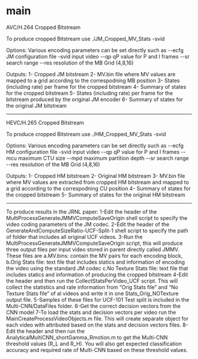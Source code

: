 # main

AVC/H.264 Cropped Bitstream

To produce cropped Bitstream use
./JM_Cropped_MV_Stats -svid <source video>

Options:
Various encoding parameters can be set directly such as
   --ecfg   JM configuration file
   -svid    input video
   --qp     qP value for P and I frames
   --sr     search range
   --res    resolution of the MB Grid (4,8,16)
   
Outputs:
1- Cropped JM bitstream
2- MV.bin file where MV values are mapped to a grid according to the correspodning MB position
3- States (including rate) per frame for the cropped bitstream
4- Summary of states for the cropped bitstream
5- States (including rate) per frame for the bitstream produced by the original JM encoder
6- Summary of states for the original JM bitstream

----------------------------------------------------------------
HEVC/H.265 Cropped Bitstream

To produce cropped Bitstream use
./HM_Cropped_MV_Stats -svid <source video>

Options:
Various encoding parameters can be set directly such as
   --ecfg   HM configuration file
   -svid    input video
   --qp     qP value for P and I frames
   --mcu    maximum CTU size
   --mpd    maximum partition depth
   --sr     search range
   --res    resolution of the MB Grid (4,8,16)
   
Outputs:
1- Cropped HM bitstream
2- Original HM bitstream
3- MV.bin file where MV values are extracted from cropped HM bitstream and mapped to a grid according to the correspodning CU position
4- Summary of states for the cropped bitstream
5- Summary of states for the original HM bitstream

----------------------------------------------------------
To produce results in the JRNL paper:
1-Edit the header of the MultiProcessGenerateJMMVComputeSaveOrigin shell script to specify the video coding parameters of the JM codec.
2-Edit the header of the  GenerateAndComputeSizeRatio-UCF-Split-1 shell script to specify the path of folder that includes all original UCF videos.
3-Run the MultiProcessGenerateJMMVComputeSaveOrigin script, this will produce three output files per input video stored in parent directly called JMMV. These files are
   a.MV.bins: contain the MV pairs for each encoding block, 
   b.Orig Stats file: text file that includes statics and information of encoding the video using the standard JM codec
   c.No Texture Stats file: text file that includes statics and information of producing the cropped bitstream
4-Edit the header and then run the CollectStatsPerVideo_UCF script. This will collect the statistics and rate information from “Orig Stats file” and “No Texture Stats file” of al videos and write it in one Stats_Orig_NOTexture output file.
5-Samples of these files for UCF-101 Test split is included in the Multi-CNN/DataFiles folder.
6-Get the correct decision vectors from the CNN model
7-To load the stats and decision vectors per video run the MainCreateProcessVideoObjects.m file. This will create separate object for each video with attributed based on the stats  and decision vectors files.
8-Edit the header and then run the AnalyticalMultiCNN_shortGamma_Rmotion.m to get the Multi-CNN threshold values (R_L and R_H). You will also get expected classification accuracy and required rate of Multi-CNN based on these threshold values.

